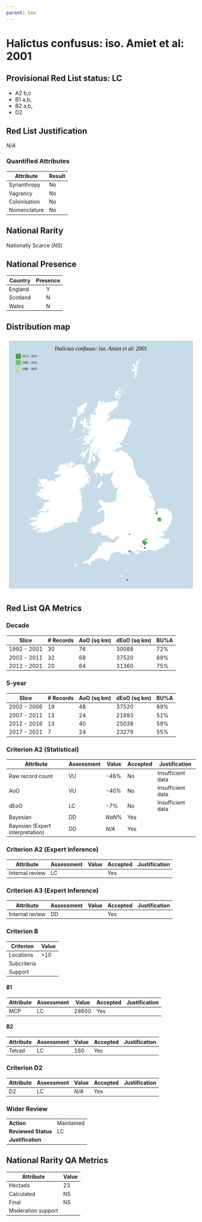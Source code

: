```yaml
---
parent: bee
---
```

# Halictus confusus: iso. Amiet et al: 2001

## Provisional Red List status: LC
- A2 b,c
- B1 a,b, 
- B2 a,b, 
- D2

## Red List Justification
*N/A*
### Quantified Attributes
|Attribute|Result|
|---|---|
|Synanthropy|No|
|Vagrancy|No|
|Colonisation|No|
|Nomenclature|No|


## National Rarity
Nationally Scarce (*NS*)

## National Presence
|Country|Presence
|---|:-:|
|England|Y|
|Scotland|N|
|Wales|N|


## Distribution map
![](../map/222.svg)

## Red List QA Metrics
### Decade
| Slice | # Records | AoO (sq km) | dEoO (sq km) |BU%A |
|---|---|---|---|---|
|1992 - 2001|30|76|30088|72%|
|2002 - 2011|32|68|37520|89%|
|2012 - 2021|20|64|31360|75%|
### 5-year
| Slice | # Records | AoO (sq km) | dEoO (sq km) |BU%A |
|---|---|---|---|---|
|2002 - 2006|19|48|37520|89%|
|2007 - 2011|13|24|21693|51%|
|2012 - 2016|13|40|25038|59%|
|2017 - 2021|7|24|23279|55%|
### Criterion A2 (Statistical)
|Attribute|Assessment|Value|Accepted|Justification
|---|---|---|---|---|
|Raw record count|VU|-46%|No|Insufficient data|
|AoO|VU|-40%|No|Insufficient data|
|dEoO|LC|-7%|No|Insufficient data|
|Bayesian|DD|*NaN*%|Yes||
|Bayesian (Expert interpretation)|DD|*N/A*|Yes||
### Criterion A2 (Expert Inference)
|Attribute|Assessment|Value|Accepted|Justification
|---|---|---|---|---|
|Internal review|LC||Yes||
### Criterion A3 (Expert Inference)
|Attribute|Assessment|Value|Accepted|Justification
|---|---|---|---|---|
|Internal review|DD||Yes||
### Criterion B
|Criterion| Value|
|---|---|
|Locations|>10|
|Subcriteria||
|Support||
#### B1
|Attribute|Assessment|Value|Accepted|Justification
|---|---|---|---|---|
|MCP|LC|28600|Yes||
#### B2
|Attribute|Assessment|Value|Accepted|Justification
|---|---|---|---|---|
|Tetrad|LC|160|Yes||
### Criterion D2
|Attribute|Assessment|Value|Accepted|Justification
|---|---|---|---|---|
|D2|LC|*N/A*|Yes||
### Wider Review
|  |  |
|---|---|
|**Action**|Maintained|
|**Reviewed Status**|LC|
|**Justification**||


## National Rarity QA Metrics
|Attribute|Value|
|---|---|
|Hectads|23|
|Calculated|NS|
|Final|NS|
|Moderation support||



